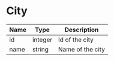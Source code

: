 City
=

|Name|Type|Description|
|----|----|-----------|
|id|integer|Id of the city|
|name|string|Name of the city|
